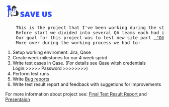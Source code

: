 <html>
<body>
<h2> <a href="https://saveus.by/"> <img src="logonewwhite.png"> </a></h2>
<pre>
    This is the project that I've been working during the study at the IT-Academy.
    Before start we divided into several QA teams each had its own task.
    Our goal for this project was to test new site part <a href="https://saveus.by/knowledge-base"> "Объявления" </a>. 
    More over during the working process we had to: 
</pre>
<ol>
    <li> Setup working enviroment: Jira, Qase </li>
    <li> Create week milestones for our 4 week sprint </li>
    <li> Write test cases in Qase. (For details see Qase witsh credentials Login:>>>>> Password >>>>>>>>) </li>
    <li> Perform test runs </li>
    <li> Write  <a href="https://docs.google.com/spreadsheets/d/1u1ZPyC1xUM_61AtO2Bjrr4Gmhfn3Xq2Q/edit#gid=1360196638"> Bug reports </a> </li>
    <li> Write test result report and feedback with suggetions for improvements </li>
</ol>
For more information about project see: <a href="https://docs.google.com/document/d/1YdpfGgaedHNA9jOt4mfe355GSTDSyttA/edit?usp=sharing&ouid=111789381708068648588&rtpof=true&sd=true"> Final Test Result Report </a> and <a href="https://docs.google.com/presentation/d/1aXNBEQ8NjgNoi_Q6_0yeKTIN7LLCc97T/edit#slide=id.p1"> Presentaion </a>
</body>
</html>

